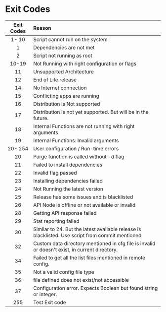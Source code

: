 # Exit Codes

| Exit Codes | Reason |
|:----------:|:-------|
| 1- 10 | Script cannot run on the system |
|  1 | Dependencies are not met |
|  2 | Script not running as root |
| 10-19 | Not Running with right configuration or flags |
| 11 | Unsupported Architecture |
| 12 | End of Life release |
| 14 | No Internet connection |
| 15 | Conflicting apps are running |
| 16 | Distribution is  Not supported |
| 17 | Distribution is not yet supported. But will be in the future. |
| 18 | Internal Functions are not running with right arguments |
| 19 | Internal Functions: Invalid arguments |
| 20- 254 | User configuration / Run-time errors |
| 20 | Purge function is  called without -d flag |
| 21 | Failed to install dependencies |
| 22 | Invalid flag passed |
| 23 | Installing dependencies failed |
| 24 | Not Running the latest version |
| 25 | Release  has some issues and is blacklisted |
| 26 | API Node is offline or not available or invalid |
| 28 | Getting API response failed |
| 29 | Stat reporting failed |
| 30 | Similar to 24. But the latest available release is blacklisted. Use script from commit mentioned |
| 32 | Custom data directory mentioned in cfg file is invalid or doesn't exist, in current directory. |
| 34 | Failed to get all the list files mentioned in remote config. |
| 35 | Not a valid config file type |
| 36 | file defined does not exist/not accessible |
| 37 | Configuration error. Expects Boolean but found string or integer. |
| 255 | Test Exit code |
